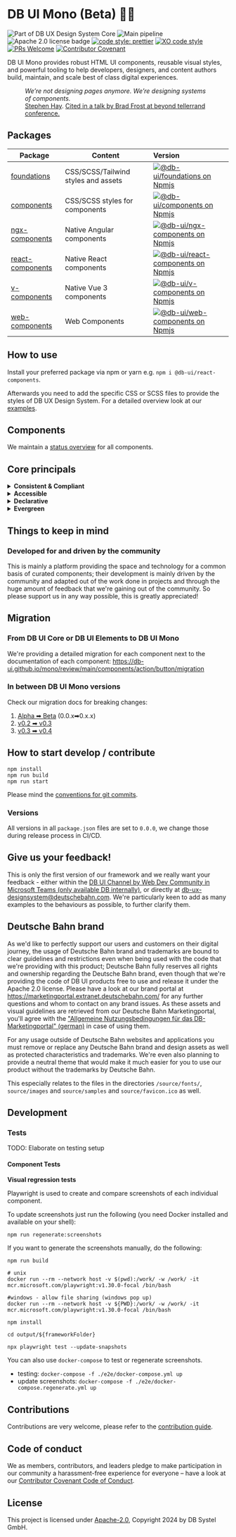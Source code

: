 <!-- markdownlint-configure-file { "MD013": false, "MD041":false } -->
<!-- markdownlint-disable MD033 MD010 -->

<picture><source srcset="https://db-ui.github.io/images/db-ux-design-system-v3-header.avif" type="image/avif"><source srcset="https://db-ui.github.io/images/db-ux-design-system-v3-header.webp" type="image/webp"><img src="https://db-ui.github.io/images/db-ux-design-system-v3-header.jpg" alt=""></picture>

# DB UI Mono (Beta) 🚂💖

![Part of DB UX Design System Core](https://img.shields.io/badge/Part%20of-DB%20UX%20Design%20System%20Core-d7dce1.svg)
![Main pipeline](https://github.com/db-ui/mono/actions/workflows/default.yml/badge.svg)
![Apache 2.0 license badge](https://img.shields.io/badge/License-Apache_2.0-blue.svg)
[![code style: prettier](https://img.shields.io/badge/code_style-prettier-ff69b4.svg?style=flat-square)](https://github.com/prettier/prettier)
[![XO code style](https://img.shields.io/badge/code_style-XO-5ed9c7.svg)](https://github.com/xojs/xo)
[![PRs Welcome](https://img.shields.io/badge/PRs-welcome-brightgreen.svg?style=flat-square)](http://makeapullrequest.com)
[![Contributor Covenant](https://img.shields.io/badge/Contributor%20Covenant-2.0-4baaaa.svg)](CODE-OF-CONDUCT.md)

DB UI Mono provides robust HTML UI components, reusable visual styles, and powerful tooling to help developers,
designers, and content authors build, maintain, and scale best of class digital experiences.

<figure>
	<cite>We’re not designing pages anymore. We’re designing systems of components.</cite>
	<figcaption><a href="https://bradfrost.com/blog/post/bdconf-stephen-hay-presents-responsive-design-workflow/" target="_blank" rel="noopener noreferrer">Stephen Hay</a>. <a href="https://vimeo.com/67476280" title="Brad Frosts at beyond tellerrand conference regarding Atomic Design" target="_blank" rel="noopener noreferrer">Cited in a talk by Brad Frost at beyond tellerrand conference.</a></figcaption>
</figure>

## Packages

| Package                                                                     | Content                             | Version                                                                                                                                                                                                                                                                                  |
| --------------------------------------------------------------------------- | ----------------------------------- | :--------------------------------------------------------------------------------------------------------------------------------------------------------------------------------------------------------------------------------------------------------------------------------------- |
| [foundations](https://github.com/db-ui/mono/tree/main/packages/foundations) | CSS/SCSS/Tailwind styles and assets | [![@db-ui/foundations on Npmjs](https://img.shields.io/badge/dynamic/json?url=https%3A%2F%2Fapi.github.com%2Frepos%2Fdb-ui%2Fmono%2Freleases%2Flatest&query=%24.tag_name&label=npm&color=ed1c24 "npm version")](https://npmjs.com/package/@db-ui/foundations "DB UI – on NPM")           |
| [components](https://github.com/db-ui/mono/tree/main/packages/components)   | CSS/SCSS styles for components      | [![@db-ui/components on Npmjs](https://img.shields.io/badge/dynamic/json?url=https%3A%2F%2Fapi.github.com%2Frepos%2Fdb-ui%2Fmono%2Freleases%2Flatest&query=%24.tag_name&label=npm&color=ed1c24 "npm version")](https://npmjs.com/package/@db-ui/components "DB UI – on NPM")             |
| [ngx-components](https://github.com/db-ui/mono/tree/main/output/angular)    | Native Angular components           | [![@db-ui/ngx-components on Npmjs](https://img.shields.io/badge/dynamic/json?url=https%3A%2F%2Fapi.github.com%2Frepos%2Fdb-ui%2Fmono%2Freleases%2Flatest&query=%24.tag_name&label=npm&color=ed1c24 "npm version")](https://npmjs.com/package/@db-ui/ngx-components "DB UI – on NPM")     |
| [react-components](https://github.com/db-ui/mono/tree/main/output/react)    | Native React components             | [![@db-ui/react-components on Npmjs](https://img.shields.io/badge/dynamic/json?url=https%3A%2F%2Fapi.github.com%2Frepos%2Fdb-ui%2Fmono%2Freleases%2Flatest&query=%24.tag_name&label=npm&color=ed1c24 "npm version")](https://npmjs.com/package/@db-ui/react-components "DB UI – on NPM") |
| [v-components](https://github.com/db-ui/mono/tree/main/output/vue)          | Native Vue 3 components             | [![@db-ui/v-components on Npmjs](https://img.shields.io/badge/dynamic/json?url=https%3A%2F%2Fapi.github.com%2Frepos%2Fdb-ui%2Fmono%2Freleases%2Flatest&query=%24.tag_name&label=npm&color=ed1c24 "npm version")](https://npmjs.com/package/@db-ui/v-components "DB UI – on NPM")         |
| [web-components](https://github.com/db-ui/mono/tree/main/output/stencil)        | Web Components                      | [![@db-ui/web-components on Npmjs](https://img.shields.io/badge/dynamic/json?url=https%3A%2F%2Fapi.github.com%2Frepos%2Fdb-ui%2Fmono%2Freleases%2Flatest&query=%24.tag_name&label=npm&color=ed1c24 "npm version")](https://npmjs.com/package/@db-ui/web-components "DB UI – on NPM")     |

## How to use

Install your preferred package via npm or yarn e.g. `npm i @db-ui/react-components`.

Afterwards you need to add the specific CSS or SCSS files to provide the styles of DB UX Design System.
For a detailed overview look at our [examples](https://github.com/db-ui/examples).

## Components

We maintain a [status overview](https://github.com/orgs/db-ui/projects/4/views/3) for all components.

## Core principals

<details>
  <summary><strong>
	Consistent & Compliant
	</strong></summary>

DB UI Mono is part of [DB UX Design System Core](https://marketingportal.extranet.deutschebahn.com/marketingportal/Design-Anwendungen/DB-UX-Design-System/Design-fuer-Apps-Web/UI-Komponenten),
that are the guidelines for any Personenverkehr Customer and Deutsche Bahn Enterprise website and web applications.

</details>

<details>
  <summary><strong>Accessible</strong></summary>

DB UI Mono leverages semantic HTML, ARIA roles, states and properties to apply our styles wherever possible, thus
enforcing correct, accessible markup. And we're quality checking this in partnership with
the [Team Digital Accessibility](https://db.de/8pei5n).

</details>
<details>
  <summary><strong>Declarative</strong></summary>

DB UI Mono uses declarative selectors instead of visual helpers to ensure our HTML class names and structure are human
read- and understandable, lean, performant and so much easier to update.

</details>
<details>
  <summary><strong>Evergreen</strong></summary>

As [DB UX Design System](https://marketingportal.extranet.deutschebahn.com/marketingportal/Design-Anwendungen/DB-UX-Design-System/Design-fuer-Apps-Web/UI-Komponenten) evolves, so does DB UI
Mono, meaning apps only need to keep their DB UI Mono package updated to ensure the latest look and feel.

</details>

## Things to keep in mind

### Developed for and driven by the community

This is mainly a platform providing the space and technology for a common basis of curated components; their development
is mainly driven by the community and adapted out of the work done in projects and through the huge amount of feedback
that we're gaining out of the community. So please support us in any way possible, this is greatly appreciated!

## Migration

### From DB UI Core or DB UI Elements to DB UI Mono

We're providing a detailed migration for each component next to the documentation of each component:
<https://db-ui.github.io/mono/review/main/components/action/button/migration>

### In between DB UI Mono versions

Check our migration docs for breaking changes:

1. [Alpha ➡ Beta](https://github.com/db-ui/mono/tree/main/docs/migration/alpha-beta.md) (0.0.x➡0.x.x)
2. [v0.2 ➡ v0.3](https://github.com/db-ui/mono/tree/main/docs/migration/v0.2.x-to-v0.3.x.md)
3. [v0.3 ➡ v0.4](https://github.com/db-ui/mono/tree/main/docs/migration/v0.3.x-to-v0.4.x.md)

## How to start develop / contribute

```shell
npm install
npm run build
npm run start
```

Please mind the [conventions for git commits](/docs/conventions.adoc#user-content-git-commits-conventions).

### Versions

All versions in all `package.json` files are set to `0.0.0`, we change those during release process in CI/CD.

<!-- markdownlint-disable MD026 -->

## Give us your feedback!

<!-- markdownlint-disable MD026 -->

<!-- markdownlint-disable MD033 -->

This is only the first version of our framework and we really want your feedback - either within
the <a href="https://db.de/krnm74" target="_blank" rel="noopener noreferrer">DB UI Channel by Web Dev Community in
Microsoft Teams (only available DB internally)</a>, or directly
at [db-ux-designsystem@deutschebahn.com](mailto:db-ux-designsystem@deutschebahn.com). <!-- markdownlint-disable MD033 -->
We're particularly keen to add as many examples to the behaviours as possible, to further clarify them.

## Deutsche Bahn brand

As we'd like to perfectly support our users and customers on their digital journey, the usage of Deutsche Bahn brand and
trademarks are bound to clear guidelines and restrictions even when being used with the code that we're providing with
this product; Deutsche Bahn fully reserves all rights and ownership regarding the Deutsche Bahn brand, even though that
we're providing the code of DB UI products free to use and release it under the Apache 2.0 license.
Please have a look at our brand portal at <https://marketingportal.extranet.deutschebahn.com/> for any further questions
and whom to contact on any brand issues. As these assets and visual guidelines are retrieved from our Deutsche Bahn
Marketingportal, you'll agree with
the ["Allgemeine Nutzungsbedingungen für das DB-Marketingportal" (german)](https://marketingportal.extranet.deutschebahn.com/marketingportal/Nutzungsbedingungen-9702684#)
in case of using them.

For any usage outside of Deutsche Bahn websites and applications you must remove or replace any Deutsche Bahn brand and
design assets as well as protected characteristics and trademarks. We're even also planning to provide a neutral theme
that would make it much easier for you to use our product without the trademarks by Deutsche Bahn.

This especially relates to the files in the directories `/source/fonts/`, `source/images` and `source/samples`
and `source/favicon.ico` as well.

## Development

### Tests

TODO: Elaborate on testing setup

#### Component Tests

**Visual regression tests**

Playwright is used to create and compare screenshots of each individual component.

To update screenshots just run the following (you need Docker installed and available on your shell):

```shell
npm run regenerate:screenshots
```

If you want to generate the screenshots manually, do the following:

```shell
npm run build

# unix
docker run --rm --network host -v $(pwd):/work/ -w /work/ -it mcr.microsoft.com/playwright:v1.30.0-focal /bin/bash

#windows - allow file sharing (windows pop up)
docker run --rm --network host -v ${PWD}:/work/ -w /work/ -it mcr.microsoft.com/playwright:v1.30.0-focal /bin/bash

npm install

cd output/${frameworkFolder}

npx playwright test --update-snapshots
```

You can also use `docker-compose` to test or regenerate screenshots.

-   testing: `docker-compose -f ./e2e/docker-compose.yml up`
-   update screenshots: `docker-compose -f ./e2e/docker-compose.regenerate.yml up`

## Contributions

Contributions are very welcome, please refer to the [contribution guide](https://github.com/db-ui/mono/blob/main/CONTRIBUTING.md).

## Code of conduct

We as members, contributors, and leaders pledge to make participation in our
community a harassment-free experience for everyone – have a look at
our [Contributor Covenant Code of Conduct](https://github.com/db-ui/mono/blob/main/CODE-OF-CONDUCT.md).

## License

This project is licensed under [Apache-2.0](LICENSE), Copyright 2024 by DB Systel GmbH.

